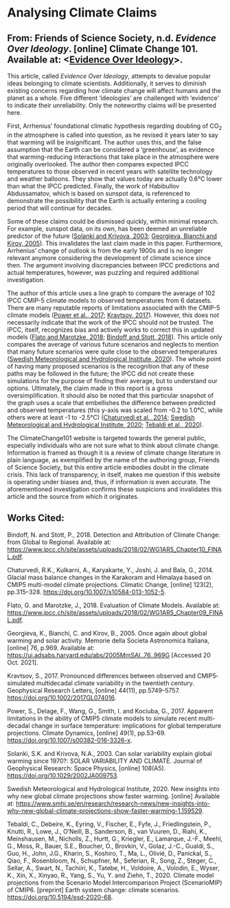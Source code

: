 # Analysing Climate Claims
## From: Friends of Science Society, n.d. *Evidence Over Ideology*. [online] Climate Change 101. Available at: <[Evidence Over Ideology](http://climatechange101.ca/learn-more-about-climate-change/evidence-over-ideology)>.

This article, called *Evidence Over Ideology*, attempts to devalue popular ideas belonging to climate scientists. Additionally, it serves to diminish existing concerns regarding how climate change will affect humans and the planet as a whole. Five different ‘ideologies’ are challenged with ‘evidence’ to indicate their unreliability. Only the noteworthy claims will be presented here. 

First, Arrhenius’ foundational climatic hypothesis regarding doubling of CO<sub>2</sub> in the atmosphere is called into question, as he revised it years later to say that warming will be insignificant. The author uses this, and the false assumption that the Earth can be considered a ‘greenhouse’, as evidence that warming-reducing interactions that take place in the atmosphere were originally overlooked. The author then compares expected IPCC temperatures to those observed in recent years with satellite technology and weather balloons. They show that values today are actually 0.6&deg;C lower than what the IPCC predicted. Finally, the work of Habibullov Abdussamatov, which is based on sunspot data, is referenced to demonstrate the possibility that the Earth is actually entering a cooling period that will continue for decades. 

Some of these claims could be dismissed quickly, within minimal research. For example, sunspot data, on its own, has been deemed an unreliable predictor of the future ([Solanki and Krivova, 2003](https://doi.org/10.1029/2002JA009753); [Georgieva, Bianchi and Kirov, 2005](https://ui.adsabs.harvard.edu/abs/2005MmSAI..76..969G)). This invalidates the last claim made in this paper. Furthermore, Arrhenius’ change of outlook is from the early 1900s and is no longer relevant anymore considering the development of climate science since then. The argument involving discrepancies between IPCC predictions and actual temperatures, however, was puzzling and required additional investigation. 

The author of this article uses a line graph to compare the average of 102 IPCC CMIP-5 climate models to observed temperatures from 6 datasets. There are many reputable reports of limitations associated with the CMIP-5 climate models ([Power et al., 2017](https://doi.org/10.1007/s00382-016-3326-x); [Kravtsov, 2017](https://doi.org/10.1002/2017GL074016)). However, this does not necessarily indicate that the work of the IPCC should not be trusted. The IPCC, itself, recognizes bias and actively works to correct this in updated models ([Flato and Marotzke, 2018](https://www.ipcc.ch/site/assets/uploads/2018/02/WG1AR5_Chapter09_FINAL.pdf); [Bindoff and Stott, 2018](https://www.ipcc.ch/site/assets/uploads/2018/02/WG1AR5_Chapter10_FINAL.pdf)). This article only compares the average of various future scenarios and neglects to mention that many future scenarios were quite close to the observed temperatures ([Swedish Meteorological and Hydrological Institute, 2020](https://www.smhi.se/en/research/research-news/new-insights-into-why-new-global-climate-projections-show-faster-warming-1.159529)). The whole point of having many proposed scenarios is the recognition that any of these paths may be followed in the future; the IPCC did not create these simulations for the purpose of finding their average, but to understand our options. Ultimately, the claim made in this report is a gross oversimplification. It should also be noted that this particular snapshot of the graph uses a scale that embellishes the difference between predicted and observed temperatures (this y-axis was scaled from -0.2 to 1.0&deg;C, while others were at least -1 to -2.5&deg;C) ([Chaturvedi et al., 2014](https://doi.org/10.1007/s10584-013-1052-5); [Swedish Meteorological and Hydrological Institute, 2020](https://www.smhi.se/en/research/research-news/new-insights-into-why-new-global-climate-projections-show-faster-warming-1.159529); [Tebaldi et al., 2020](https://doi.org/10.5194/esd-2020-68)).

The ClimateChange101 website is targeted towards the general public, especially individuals who are not sure what to think about climate change. Information is framed as though it is a review of climate change literature in plain language, as exemplified by the name of the authoring group, Friends of Science Society, but this entire article embodies doubt in the climate crisis. This lack of transparency, in itself, makes me question if this website is operating under biases and, thus, if information is even accurate. The aforementioned investigation confirms these suspicions and invalidates this article and the source from which it originates. 

## Works Cited:

Bindoff, N. and Stott, P., 2018. Detection and Attribution of Climate Change: from Global to Regional. Available at: <https://www.ipcc.ch/site/assets/uploads/2018/02/WG1AR5_Chapter10_FINAL.pdf>. 

Chaturvedi, R.K., Kulkarni, A., Karyakarte, Y., Joshi, J. and Bala, G., 2014. Glacial mass balance changes in the Karakoram and Himalaya based on CMIP5 multi-model climate projections. Climatic Change, [online] 123(2), pp.315–328. https://doi.org/10.1007/s10584-013-1052-5. 

Flato, G. and Marotzke, J., 2018. Evaluation of Climate Models. Available at: <https://www.ipcc.ch/site/assets/uploads/2018/02/WG1AR5_Chapter09_FINAL.pdf>.

Georgieva, K., Bianchi, C. and Kirov, B., 2005. Once again about global warming and solar activity. Memorie della Societa Astronomica Italiana, [online] 76, p.969. Available at: <https://ui.adsabs.harvard.edu/abs/2005MmSAI..76..969G> [Accessed 20 Oct. 2021]. 

Kravtsov, S., 2017. Pronounced differences between observed and CMIP5‐simulated multidecadal climate variability in the twentieth century. Geophysical Research Letters, [online] 44(11), pp.5749–5757. https://doi.org/10.1002/2017GL074016. 

Power, S., Delage, F., Wang, G., Smith, I. and Kociuba, G., 2017. Apparent limitations in the ability of CMIP5 climate models to simulate recent multi-decadal change in surface temperature: implications for global temperature projections. Climate Dynamics, [online] 49(1), pp.53–69. https://doi.org/10.1007/s00382-016-3326-x. 

Solanki, S.K. and Krivova, N.A., 2003. Can solar variability explain global warming since 1970?: SOLAR VARIABILITY AND CLIMATE. Journal of Geophysical Research: Space Physics, [online] 108(A5). https://doi.org/10.1029/2002JA009753. 

Swedish Meteorological and Hydrological Institute, 2020. New insights into why new global climate projections show faster warming. [online] Available at: <https://www.smhi.se/en/research/research-news/new-insights-into-why-new-global-climate-projections-show-faster-warming-1.159529>. 

Tebaldi, C., Debeire, K., Eyring, V., Fischer, E., Fyfe, J., Friedlingstein, P., Knutti, R., Lowe, J., O’Neill, B., Sanderson, B., van Vuuren, D., Riahi, K., Meinshausen, M., Nicholls, Z., Hurtt, G., Kriegler, E., Lamarque, J.-F., Meehl, G., Moss, R., Bauer, S.E., Boucher, O., Brovkin, V., Golaz, J.-C., Gualdi, S., Guo, H., John, J.G., Kharin, S., Koshiro, T., Ma, L., Olivié, D., Panickal, S., Qiao, F., Rosenbloom, N., Schupfner, M., Seferian, R., Song, Z., Steger, C., Sellar, A., Swart, N., Tachiiri, K., Tatebe, H., Voldoire, A., Volodin, E., Wyser, K., Xin, X., Xinyao, R., Yang, S., Yu, Y. and Ziehn, T., 2020. Climate model projections from the Scenario Model Intercomparison Project (ScenarioMIP) of CMIP6. [preprint] Earth system change: climate scenarios. https://doi.org/10.5194/esd-2020-68.

